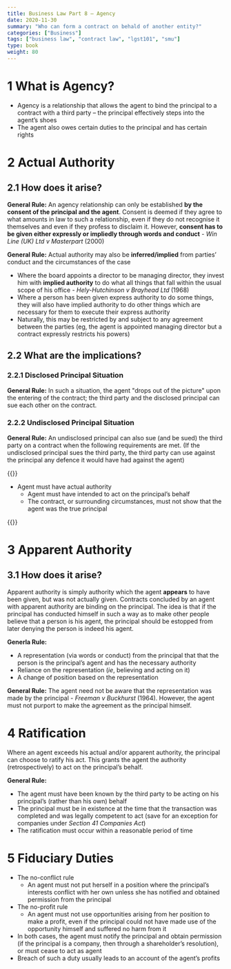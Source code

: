 ```yaml
---
title: Business Law Part 8 – Agency
date: 2020-11-30
summary: "Who can form a contract on behald of another entity?"
categories: ["Business"]
tags: ["business law", "contract law", "lgst101", "smu"]
type: book
weight: 80
---
```


# 1 What is Agency?

- Agency is a relationship that allows the agent to bind the principal to a contract with a third party – the principal effectively steps into the agent’s shoes
- The agent also owes certain duties to the principal and has certain rights

# 2 Actual Authority

## 2.1 How does it arise?

**General Rule:** An agency relationship can only be established **by the consent of the principal and the agent**. Consent is deemed if they agree to what amounts in law to such a relationship, even if they do not recognise it themselves and even if they profess to disclaim it. However, **consent has to be given either expressly or impliedly through words and conduct** - _Win Line (UK) Ltd v Masterpart_ (2000)

**General Rule:** Actual authority may also be **inferred/implied** from parties’ conduct and the circumstances of the case

- Where the board appoints a director to be managing director, they invest him with **implied authority** to do what all things that fall within the usual scope of his office - _Hely-Hutchinson v Brayhead Ltd_ (1968)
- Where a person has been given express authority to do some things, they will also have implied authority to do other things which are necessary for them to execute their express authority
- Naturally, this may be restricted by and subject to any agreement between the parties (eg, the agent is appointed managing director but a contract expressly restricts his powers)

## 2.2 What are the implications?

### 2.2.1 Disclosed Principal Situation

**General Rule:** In such a situation, the agent "drops out of the picture" upon the entering of the contract; the third party and the disclosed principal can sue each other on the contract.

### 2.2.2 Undisclosed Principal Situation

**General Rule:** An undisclosed principal can also sue (and be sued) the third party on a contract when the following requirements are met. (If the undisclosed principal sues the third party, the third party can use against the principal any defence it would have had against the agent)

{{<admonition type="case" title="_Family Food Court (a firm) v Seah Boon Lock_ (2008)">}}

- Agent must have actual authority
  - Agent must have intended to act on the principal’s behalf
  - The contract, or surrounding circumstances, must not show that the agent was the true principal

{{</admonition >}}

# 3 Apparent Authority

## 3.1 How does it arise?

Apparent authority is simply authority which the agent **appears** to have been given, but was not actually given. Contracts concluded by an agent with apparent authority are binding on the principal. The idea is that if the principal has conducted himself in such a way as to make other people believe that a person is his agent, the principal should be estopped from later denying the person is indeed his agent.

**Generla Rule:**

- A representation (via words or conduct) from the principal that that the person is the principal’s agent and has the necessary authority
- Reliance on the representation (_ie_, believing and acting on it)
- A change of position based on the representation

**General Rule:** The agent need not be aware that the representation was made by the principal - _Freeman v Buckhurst_ (1964). However, the agent must not purport to make the agreement as the principal himself.

# 4 Ratification

Where an agent exceeds his actual and/or apparent authority, the principal can choose to ratify his act. This grants the agent the authority (retrospectively) to act on the principal’s behalf.

**General Rule:**

- The agent must have been known by the third party to be acting on his principal’s (rather than his own) behalf
- The principal must be in existence at the time that the transaction was completed and was legally competent to act (save for an exception for companies under _Section 41 Companies Act_)
- The ratification must occur within a reasonable period of time

# 5 Fiduciary Duties

- The no-conflict rule
  - An agent must not put herself in a position where the principal’s interests conflict with her own unless she has notified and obtained permission from the principal
- The no-profit rule
  - An agent must not use opportunities arising from her position to make a profit, even if the principal could not have made use of the opportunity himself and suffered no harm from it
- In both cases, the agent must notify the principal and obtain permission (if the principal is a company, then through a shareholder’s resolution), or must cease to act as agent
- Breach of such a duty usually leads to an account of the agent’s profits
